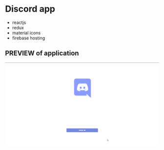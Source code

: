 # Discord app
 - reactjs
 - redux
 - material icons
 - firebase hosting

 ## PREVIEW of application

 ![demoapp](./discord.gif)